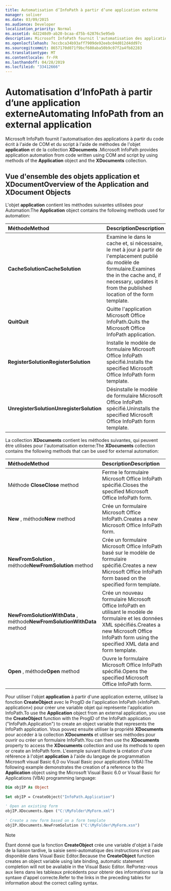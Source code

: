 ```yaml
---
title: Automatisation d’InfoPath à partir d’une application externe
manager: soliver
ms.date: 03/09/2015
ms.audience: Developer
localization_priority: Normal
ms.assetid: 4d2248d9-ab20-bcaa-d75b-62876c5e95eb
description: Microsoft InfoPath fournit l'automatisation des applications à partir du code écrit à l'aide de COM et du script à l'aide de méthodes de l'objet application et de la collection XDocuments.
ms.openlocfilehash: 7eccbca34b93aff7909de92eebc04d012d4dd97c
ms.sourcegitcommit: 8657170d071f9bcf680aba50b9c07f2a4fb82283
ms.translationtype: MT
ms.contentlocale: fr-FR
ms.lasthandoff: 04/28/2019
ms.locfileid: "33412666"
---
```

# <a name="automating-infopath-from-an-external-application"></a><span data-ttu-id="1c24b-103">Automatisation d’InfoPath à partir d’une application externe</span><span class="sxs-lookup"><span data-stu-id="1c24b-103">Automating InfoPath from an external application</span></span>

<span data-ttu-id="1c24b-104">Microsoft InfoPath fournit l'automatisation des applications à partir du code écrit à l'aide de COM et du script à l'aide de méthodes de l'objet **application** et de la collection **XDocuments** .</span><span class="sxs-lookup"><span data-stu-id="1c24b-104">Microsoft InfoPath provides application automation from code written using COM and script by using methods of the **Application** object and the **XDocuments** collection.</span></span> 
  
## <a name="overview-of-the-application-and-xdocument-objects"></a><span data-ttu-id="1c24b-105">Vue d'ensemble des objets application et XDocument</span><span class="sxs-lookup"><span data-stu-id="1c24b-105">Overview of the Application and XDocument Objects</span></span>

<span data-ttu-id="1c24b-106">L'objet **application** contient les méthodes suivantes utilisées pour Automation:</span><span class="sxs-lookup"><span data-stu-id="1c24b-106">The **Application** object contains the following methods used for automation:</span></span> 
  
|<span data-ttu-id="1c24b-107">**Méthode**</span><span class="sxs-lookup"><span data-stu-id="1c24b-107">**Method**</span></span>|<span data-ttu-id="1c24b-108">**Description**</span><span class="sxs-lookup"><span data-stu-id="1c24b-108">**Description**</span></span>|
|:-----|:-----|
|<span data-ttu-id="1c24b-109">**CacheSolution**</span><span class="sxs-lookup"><span data-stu-id="1c24b-109">**CacheSolution**</span></span> <br/> |<span data-ttu-id="1c24b-110">Examine le dans le cache et, si nécessaire, le met à jour à partir de l'emplacement publié du modèle de formulaire.</span><span class="sxs-lookup"><span data-stu-id="1c24b-110">Examines the in the cache and, if necessary, updates it from the published location of the form template.</span></span>  <br/> |
|<span data-ttu-id="1c24b-111">**Quit**</span><span class="sxs-lookup"><span data-stu-id="1c24b-111">**Quit**</span></span> <br/> |<span data-ttu-id="1c24b-112">Quitte l'application Microsoft Office InfoPath.</span><span class="sxs-lookup"><span data-stu-id="1c24b-112">Quits the Microsoft Office InfoPath application.</span></span>  <br/> |
|<span data-ttu-id="1c24b-113">**RegisterSolution**</span><span class="sxs-lookup"><span data-stu-id="1c24b-113">**RegisterSolution**</span></span> <br/> |<span data-ttu-id="1c24b-114">Installe le modèle de formulaire Microsoft Office InfoPath spécifié.</span><span class="sxs-lookup"><span data-stu-id="1c24b-114">Installs the specified Microsoft Office InfoPath form template.</span></span>  <br/> |
|<span data-ttu-id="1c24b-115">**UnregisterSolution**</span><span class="sxs-lookup"><span data-stu-id="1c24b-115">**UnregisterSolution**</span></span> <br/> |<span data-ttu-id="1c24b-116">Désinstalle le modèle de formulaire Microsoft Office InfoPath spécifié.</span><span class="sxs-lookup"><span data-stu-id="1c24b-116">Uninstalls the specified Microsoft Office InfoPath form template.</span></span>  <br/> |
   
<span data-ttu-id="1c24b-117">La collection **XDocuments** contient les méthodes suivantes, qui peuvent être utilisées pour l'automatisation externe:</span><span class="sxs-lookup"><span data-stu-id="1c24b-117">The **XDocuments** collection contains the following methods that can be used for external automation:</span></span> 
  
|<span data-ttu-id="1c24b-118">**Méthode**</span><span class="sxs-lookup"><span data-stu-id="1c24b-118">**Method**</span></span>|<span data-ttu-id="1c24b-119">**Description**</span><span class="sxs-lookup"><span data-stu-id="1c24b-119">**Description**</span></span>|
|:-----|:-----|
|<span data-ttu-id="1c24b-120">Méthode **Close**</span><span class="sxs-lookup"><span data-stu-id="1c24b-120">**Close** method</span></span>  <br/> |<span data-ttu-id="1c24b-121">Ferme le formulaire Microsoft Office InfoPath spécifié.</span><span class="sxs-lookup"><span data-stu-id="1c24b-121">Closes the specified Microsoft Office InfoPath form.</span></span>  <br/> |
|<span data-ttu-id="1c24b-122">**New** , méthode</span><span class="sxs-lookup"><span data-stu-id="1c24b-122">**New** method</span></span>  <br/> |<span data-ttu-id="1c24b-123">Crée un formulaire Microsoft Office InfoPath.</span><span class="sxs-lookup"><span data-stu-id="1c24b-123">Creates a new Microsoft Office InfoPath form.</span></span>  <br/> |
|<span data-ttu-id="1c24b-124">**NewFromSolution** , méthode</span><span class="sxs-lookup"><span data-stu-id="1c24b-124">**NewFromSolution** method</span></span>  <br/> |<span data-ttu-id="1c24b-125">Crée un formulaire Microsoft Office InfoPath basé sur le modèle de formulaire spécifié.</span><span class="sxs-lookup"><span data-stu-id="1c24b-125">Creates a new Microsoft Office InfoPath form based on the specified form template.</span></span>  <br/> |
|<span data-ttu-id="1c24b-126">**NewFromSolutionWithData** , méthode</span><span class="sxs-lookup"><span data-stu-id="1c24b-126">**NewFromSolutionWithData** method</span></span>  <br/> |<span data-ttu-id="1c24b-127">Crée un nouveau formulaire Microsoft Office InfoPath en utilisant le modèle de formulaire et les données XML spécifiés.</span><span class="sxs-lookup"><span data-stu-id="1c24b-127">Creates a new Microsoft Office InfoPath form using the specified XML data and form template.</span></span>  <br/> |
|<span data-ttu-id="1c24b-128">**Open** , méthode</span><span class="sxs-lookup"><span data-stu-id="1c24b-128">**Open** method</span></span>  <br/> |<span data-ttu-id="1c24b-129">Ouvre le formulaire Microsoft Office InfoPath spécifié.</span><span class="sxs-lookup"><span data-stu-id="1c24b-129">Opens the specified Microsoft Office InfoPath form.</span></span>  <br/> |
   
<span data-ttu-id="1c24b-130">Pour utiliser l'objet **application** à partir d'une application externe, utilisez la fonction **CreateObject** avec le ProgID de l'application InfoPath («InfoPath. application») pour créer une variable objet qui représente l'application InfoPath.</span><span class="sxs-lookup"><span data-stu-id="1c24b-130">To use the **Application** object from an external application, you use the **CreateObject** function with the ProgID of the InfoPath application ("InfoPath.Application") to create an object variable that represents the InfoPath application.</span></span> <span data-ttu-id="1c24b-131">Vous pouvez ensuite utiliser la propriété **XDocuments** pour accéder à la collection **XDocuments** et utiliser ses méthodes pour ouvrir ou créer un formulaire InfoPath.</span><span class="sxs-lookup"><span data-stu-id="1c24b-131">You can then use the **XDocuments** property to access the **XDocuments** collection and use its methods to open or create an InfoPath form.</span></span> <span data-ttu-id="1c24b-132">L'exemple suivant illustre la création d'une référence à l'objet **application** à l'aide du langage de programmation Microsoft visual Basic 6,0 ou Visual Basic pour applications (VBA):</span><span class="sxs-lookup"><span data-stu-id="1c24b-132">The following example demonstrates the creation of a reference to the **Application** object using the Microsoft Visual Basic 6.0 or Visual Basic for Applications (VBA) programming language:</span></span> 
  
```vb
Dim objIP As Object 
 
Set objIP = CreateObject("InfoPath.Application") 
 
' Open an existing form 
objIP.XDocuments.Open ("C:\MyFolder\MyForm.xml") 
 
' Create a new form based on a form template 
objIP.XDocuments.NewFromSolution ("C:\MyFolder\MyForm.xsn") 

```

> [!NOTE]
> <span data-ttu-id="1c24b-133">Étant donné que la fonction **CreateObject** crée une variable d'objet à l'aide de la liaison tardive, la saisie semi-automatique des instructions n'est pas disponible dans Visual Basic Editor.</span><span class="sxs-lookup"><span data-stu-id="1c24b-133">Because the **CreateObject** function creates an object variable using late binding, automatic statement completion will not be available in the Visual Basic Editor.</span></span> <span data-ttu-id="1c24b-134">RePortez-vous aux liens dans les tableaux précédents pour obtenir des informations sur la syntaxe d'appel correcte.</span><span class="sxs-lookup"><span data-stu-id="1c24b-134">Refer to the links in the preceding tables for information about the correct calling syntax.</span></span> 
  

